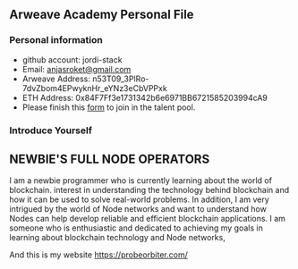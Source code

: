 ## Arweave Academy Personal File

### Personal information

- github account: jordi-stack
- Email: anjasroket@gmail.com
- Arweave Address: n53T09_3PlRo-7dvZbom4EPwyknHr_eYNz3eCbVPPxk
- ETH Address: 0x84F7Ff3e1731342b6e6971BB6721585203994cA9
- Please finish this [form](https://docs.google.com/forms/d/e/1FAIpQLSfWA5fIIcBgmRppm3jNz5vmf9Mai_QMVil-2pO4r7YKn_Zhtw/viewform?usp=sf_link) to join in the talent pool.

### Introduce Yourself

## NEWBIE'S FULL NODE OPERATORS
I am a newbie programmer who is currently learning about the world of blockchain.
interest in understanding the technology behind blockchain and how it can be used to solve real-world problems.
In addition, I am very intrigued by the world of Node networks and want to understand how Nodes can help develop reliable and efficient blockchain applications.
I am someone who is enthusiastic and dedicated to achieving my goals in learning about blockchain technology and Node networks,

And this is my website https://probeorbiter.com/
